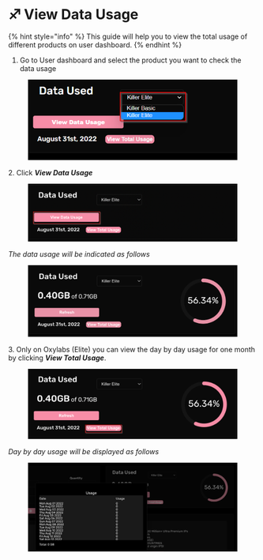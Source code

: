 # ♐ View Data Usage

{% hint style="info" %}
This guide will help you to view the total usage of different products on user dashboard.&#x20;
{% endhint %}

1. Go to User dashboard and select the product you want to check the data usage

<figure><img src="../.gitbook/assets/2 (5).png" alt=""><figcaption></figcaption></figure>

2\. Click _**View Data Usage**_

<figure><img src="../.gitbook/assets/1 (13).png" alt=""><figcaption></figcaption></figure>

_The data usage will be indicated as follows_

<figure><img src="../.gitbook/assets/Screen Shot 2022-08-31 at 10.14.37 AM (1).png" alt=""><figcaption></figcaption></figure>

3\. Only on Oxylabs (Elite) you can view the day by day usage for one month by clicking _**View Total Usage**_.

<figure><img src="../.gitbook/assets/3 (4).png" alt=""><figcaption></figcaption></figure>

_Day by day usage will be displayed as follows_

<figure><img src="../.gitbook/assets/Screen Shot 2022-08-31 at 10.14.43 AM.png" alt=""><figcaption></figcaption></figure>



